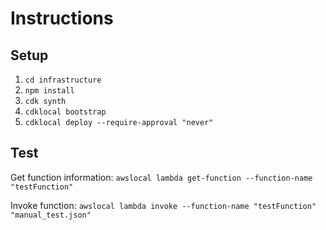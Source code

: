 # Instructions
## Setup
1. `cd infrastructure`
2. `npm install`
3. `cdk synth`
4. `cdklocal bootstrap`
5. `cdklocal deploy --require-approval "never"`

## Test
Get function information:
`awslocal lambda get-function --function-name "testFunction"`

Invoke function:
`awslocal lambda invoke --function-name "testFunction" "manual_test.json"`

